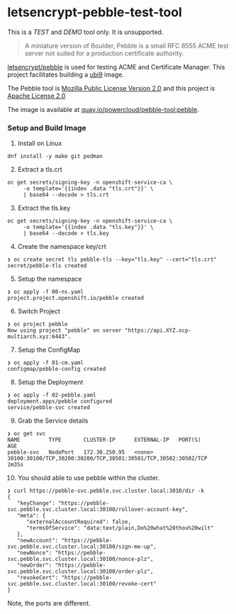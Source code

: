 # letsencrypt-pebble-test-tool

This is a *TEST* and *DEMO* tool only.
It is unsupported.

> A miniature version of Boulder, Pebble is a small RFC 8555 ACME test server not suited for a production certificate authority. 

[letsencrypt/pebble](https://github.com/letsencrypt/pebble/) is used for testing ACME and Certificate Manager. This project facilitates building a [ubi9](https://catalog.redhat.com/software/containers/ubi9/go-toolset/61e5c00b4ec9945c18787690?architecture=amd64&image=6571697c39a638623d7ab4a6) image.

The Pebble tool is [Mozilla Public License Version 2.0](https://github.com/letsencrypt/pebble/blob/main/LICENSE) and this project is [Apache License 2.0](https://github.com/ocp-power-demos/letsencrypt-pebble-test-tool/blob/main/LICENSE)

The image is available at [quay.io/powercloud/pebble-tool:pebble](https://quay.io/repository/powercloud/pebble-tool).

### Setup and Build Image

1. Install on Linux

```
dnf install -y make git podman
```

2. Extract a tls.crt

```
oc get secrets/signing-key -n openshift-service-ca \
     -o template='{{index .data "tls.crt"}}' \
     | base64 --decode > tls.crt
```

3. Extract the tls.key

```
oc get secrets/signing-key -n openshift-service-ca \
     -o template='{{index .data "tls.key"}}' \
     | base64 --decode > tls.key
```

4. Create the namespace key/crt

```
❯ oc create secret tls pebble-tls --key="tls.key" --cert="tls.crt"
secret/pebble-tls created
```

5. Setup the namespace

```
❯ oc apply -f 00-ns.yaml 
project.project.openshift.io/pebble created
```

6. Switch Project

```
❯ oc project pebble
Now using project "pebble" on server "https://api.XYZ.ocp-multiarch.xyz:6443".
```

7. Setup the ConfigMap

```
❯ oc apply -f 01-cm.yaml 
configmap/pebble-config created
```

8. Setup the Deployment

```
❯ oc apply -f 02-pebble.yaml
deployment.apps/pebble configured
service/pebble-svc created
```

9. Grab the Service details

```
❯ oc get svc
NAME         TYPE       CLUSTER-IP      EXTERNAL-IP   PORT(S)                                                           AGE
pebble-svc   NodePort   172.30.250.95   <none>        30100:30100/TCP,30200:30200/TCP,30501:30501/TCP,30502:30502/TCP   2m35s
```

10. You should able to use pebble within the cluster.

```
❯ curl https://pebble-svc.pebble.svc.cluster.local:3010/dir -k   
{
   "keyChange": "https://pebble-svc.pebble.svc.cluster.local:30100/rollover-account-key",
   "meta": {
      "externalAccountRequired": false,
      "termsOfService": "data:text/plain,Do%20what%20thou%20wilt"
   },
   "newAccount": "https://pebble-svc.pebble.svc.cluster.local:30100/sign-me-up",
   "newNonce": "https://pebble-svc.pebble.svc.cluster.local:30100/nonce-plz",
   "newOrder": "https://pebble-svc.pebble.svc.cluster.local:30100/order-plz",
   "revokeCert": "https://pebble-svc.pebble.svc.cluster.local:30100/revoke-cert"
}
```

Note, the ports are different.